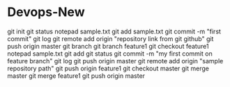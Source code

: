 # Devops-New
git init
git status
notepad sample.txt
git add sample.txt
git commit -m "first commit"
git log
git remote add origin "repository link from git github"
git push origin master
git branch 
git branch feature1
git checkout feature1
notepad sample.txt
git add 
git status
git commit -m "my first commit on feature branch"
git log
git push origin master
git remote add origin "sample repository path"
git push origin feature1
git checkout master
git merge master
git merge feature1
git push origin master
